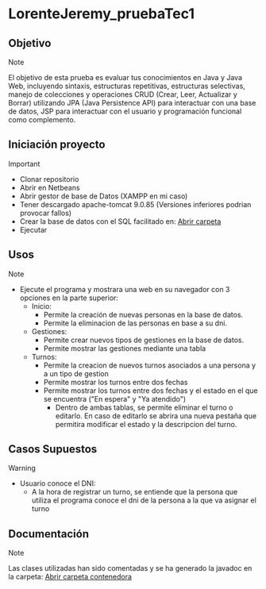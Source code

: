 # LorenteJeremy_pruebaTec1

 ## Objetivo
> [!NOTE]
> El objetivo de esta prueba es evaluar tus conocimientos en Java y Java Web, incluyendo sintaxis, estructuras repetitivas, estructuras selectivas, manejo de colecciones y operaciones CRUD (Crear, Leer, Actualizar y Borrar) utilizando JPA (Java Persistence API)  para interactuar con una base de datos, JSP para interactuar con el usuario y programación funcional como complemento.


## Iniciación proyecto
> [!IMPORTANT]
> - Clonar repositorio
> - Abrir en Netbeans
> - Abrir gestor de base de Datos (XAMPP en mi caso)
> - Tener descargado apache-tomcat 9.0.85 (Versiones inferiores podrian provocar fallos)
> - Crear la base de datos con el SQL facilitado en: [Abrir carpeta](https://github.com/jeremy-lorente/LorenteJeremy_pruebatec2/tree/main/src/main/java/sql)
> - Ejecutar 

## Usos
> [!NOTE]
> - Ejecute el programa y mostrara una web en su navegador con 3 opciones en la parte superior:
>    - Inicio:
>      - Permite la creación de nuevas personas en la base de datos.
>      - Permite la eliminacion de las personas en base a su dni.  
>    - Gestiones:
>      - Permite crear nuevos tipos de gestiones en la base de datos.
>      - Permite mostrar las gestiones mediante una tabla
>    - Turnos:
>      - Permite la creacion de nuevos turnos asociados a una persona y a un tipo de gestion
>      - Permite mostrar los turnos entre dos fechas
>      - Permite mostrar los turnos entre dos fechas y el estado en el que se encuentra ("En espera" y "Ya atendido")
>          - Dentro de ambas tablas, se permite eliminar el turno o editarlo. En caso de editarlo se abrira una nueva pestaña que permitira modificar el estado y la descripcion del turno.

## Casos Supuestos
> [!WARNING]
> - Usuario conoce el DNI:
>   - A la hora de registrar un turno, se entiende que la persona que utiliza el programa conoce el dni de la persona a la que va asignar el turno
	
## Documentación 
> [!NOTE]
> Las clases utilizadas han sido comentadas y se ha generado la javadoc en la carpeta: 
> [Abrir carpeta contenedora](https://github.com/jeremy-lorente/LorenteJeremy_pruebatec2/tree/main/target/site/apidocs)


